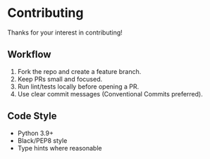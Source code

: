 # Contributing

Thanks for your interest in contributing!

## Workflow
1. Fork the repo and create a feature branch.
2. Keep PRs small and focused.
3. Run lint/tests locally before opening a PR.
4. Use clear commit messages (Conventional Commits preferred).

## Code Style
- Python 3.9+
- Black/PEP8 style
- Type hints where reasonable
